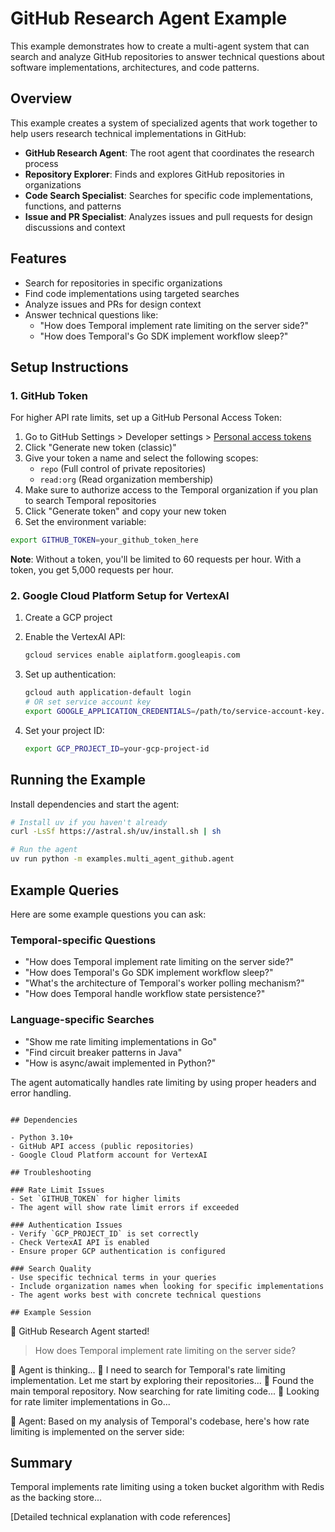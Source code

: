 # GitHub Research Agent Example

This example demonstrates how to create a multi-agent system that can search and analyze GitHub repositories to answer technical questions about software implementations, architectures, and code patterns.

## Overview

This example creates a system of specialized agents that work together to help users research technical implementations in GitHub:

- **GitHub Research Agent**: The root agent that coordinates the research process
- **Repository Explorer**: Finds and explores GitHub repositories in organizations  
- **Code Search Specialist**: Searches for specific code implementations, functions, and patterns
- **Issue and PR Specialist**: Analyzes issues and pull requests for design discussions and context

## Features

- Search for repositories in specific organizations
- Find code implementations using targeted searches
- Analyze issues and PRs for design context
- Answer technical questions like:
  - "How does Temporal implement rate limiting on the server side?"
  - "How does Temporal's Go SDK implement workflow sleep?"

## Setup Instructions

### 1. GitHub Token

For higher API rate limits, set up a GitHub Personal Access Token:

1. Go to GitHub Settings > Developer settings > [Personal access tokens](https://github.com/settings/tokens)
2. Click "Generate new token (classic)"
3. Give your token a name and select the following scopes:
   - `repo` (Full control of private repositories)
   - `read:org` (Read organization membership)
4. Make sure to authorize access to the Temporal organization if you plan to search Temporal repositories
5. Click "Generate token" and copy your new token
6. Set the environment variable:

```bash
export GITHUB_TOKEN=your_github_token_here
```

**Note**: Without a token, you'll be limited to 60 requests per hour. With a token, you get 5,000 requests per hour.

### 2. Google Cloud Platform Setup for VertexAI

1. Create a GCP project
2. Enable the VertexAI API:
   ```bash
   gcloud services enable aiplatform.googleapis.com
   ```

3. Set up authentication:
   ```bash
   gcloud auth application-default login
   # OR set service account key
   export GOOGLE_APPLICATION_CREDENTIALS=/path/to/service-account-key.json
   ```

4. Set your project ID:
   ```bash
   export GCP_PROJECT_ID=your-gcp-project-id
   ```

## Running the Example

Install dependencies and start the agent:

```bash
# Install uv if you haven't already
curl -LsSf https://astral.sh/uv/install.sh | sh

# Run the agent
uv run python -m examples.multi_agent_github.agent
```

## Example Queries

Here are some example questions you can ask:

### Temporal-specific Questions
- "How does Temporal implement rate limiting on the server side?"
- "How does Temporal's Go SDK implement workflow sleep?"
- "What's the architecture of Temporal's worker polling mechanism?"
- "How does Temporal handle workflow state persistence?"

### Language-specific Searches
- "Show me rate limiting implementations in Go"
- "Find circuit breaker patterns in Java"
- "How is async/await implemented in Python?"

The agent automatically handles rate limiting by using proper headers and error handling.

```

## Dependencies

- Python 3.10+
- GitHub API access (public repositories)
- Google Cloud Platform account for VertexAI

## Troubleshooting

### Rate Limit Issues
- Set `GITHUB_TOKEN` for higher limits
- The agent will show rate limit errors if exceeded

### Authentication Issues
- Verify `GCP_PROJECT_ID` is set correctly
- Check VertexAI API is enabled
- Ensure proper GCP authentication is configured

### Search Quality
- Use specific technical terms in your queries
- Include organization names when looking for specific implementations
- The agent works best with concrete technical questions

## Example Session

```
🤖 GitHub Research Agent started!

> How does Temporal implement rate limiting on the server side?

🤖 Agent is thinking...
💭 I need to search for Temporal's rate limiting implementation. Let me start by exploring their repositories...
💭 Found the main temporal repository. Now searching for rate limiting code...
💭 Looking for rate limiter implementations in Go...

🤖 Agent: Based on my analysis of Temporal's codebase, here's how rate limiting is implemented on the server side:

## Summary
Temporal implements rate limiting using a token bucket algorithm with Redis as the backing store...

[Detailed technical explanation with code references]
```
